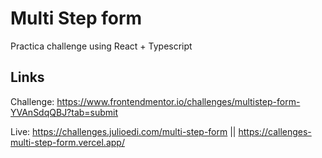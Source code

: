 # Multi Step form
Practica challenge using React + Typescript


## Links

Challenge: https://www.frontendmentor.io/challenges/multistep-form-YVAnSdqQBJ?tab=submit

Live: https://challenges.julioedi.com/multi-step-form || https://callenges-multi-step-form.vercel.app/
